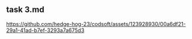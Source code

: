 ## task 3.md

https://github.com/hedge-hog-23/codsoft/assets/123928930/00a6df21-29a1-41ad-b7ef-3293a7a675d3

